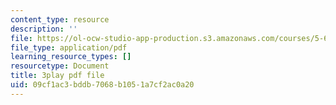 ```yaml
---
content_type: resource
description: ''
file: https://ol-ocw-studio-app-production.s3.amazonaws.com/courses/5-61-physical-chemistry-fall-2017/09cf1ac3bddb7068b1051a7cf2ac0a20_Z0ALwCckM24.pdf
file_type: application/pdf
learning_resource_types: []
resourcetype: Document
title: 3play pdf file
uid: 09cf1ac3-bddb-7068-b105-1a7cf2ac0a20
---
```

